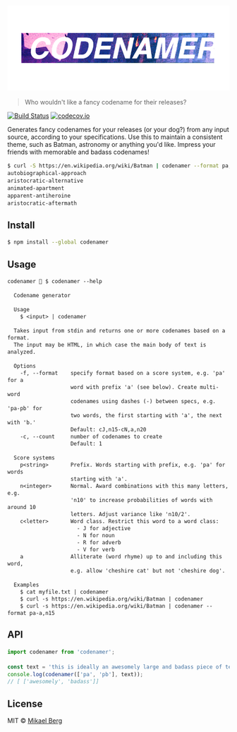 ![codenamer](codenamer.png)

> Who wouldn't like a fancy codename for their releases?

[![Build Status](https://travis-ci.org/mikberg/codenamer.svg?branch=develop)](https://travis-ci.org/mikberg/codenamer) [![codecov.io](https://codecov.io/github/mikberg/codenamer/coverage.svg?branch=develop)](https://codecov.io/github/mikberg/codenamer?branch=develop)

Generates fancy codenames for your releases (or your dog?) from any input source, according to your specifications. Use this to maintain a consistent theme, such as Batman, astronomy or anything you'd like. Impress your friends with memorable and badass codenames!

```sh
$ curl -S https://en.wikipedia.org/wiki/Batman | codenamer --format pa,cJ-cN,a,n25 --count 5
autobiographical-approach
aristocratic-alternative
animated-apartment
apparent-antiheroine
aristocratic-aftermath
```

## Install

```sh
$ npm install --global codenamer
```

## Usage

```
codenamer 🐯 $ codenamer --help

  Codename generator

  Usage
    $ <input> | codenamer

  Takes input from stdin and returns one or more codenames based on a format.
  The input may be HTML, in which case the main body of text is analyzed.

  Options
    -f, --format    specify format based on a score system, e.g. 'pa' for a
                    word with prefix 'a' (see below). Create multi-word
                    codenames using dashes (-) between specs, e.g. 'pa-pb' for
                    two words, the first starting with 'a', the next with 'b.'
                    Default: cJ,n15-cN,a,n20
    -c, --count     number of codenames to create
                    Default: 1

  Score systems
    p<string>       Prefix. Words starting with prefix, e.g. 'pa' for words
                    starting with 'a'.
    n<integer>      Normal. Award combinations with this many letters, e.g.
                    'n10' to increase probabilities of words with around 10
                    letters. Adjust variance like 'n10/2'.
    c<letter>       Word class. Restrict this word to a word class:
                      - J for adjective
                      - N for noun
                      - R for adverb
                      - V for verb
    a               Alliterate (word rhyme) up to and including this word,
                    e.g. allow 'cheshire cat' but not 'cheshire dog'.

  Examples
    $ cat myfile.txt | codenamer
    $ curl -s https://en.wikipedia.org/wiki/Batman | codenamer
    $ curl -s https://en.wikipedia.org/wiki/Batman | codenamer --format pa-a,n15
```

## API

```js
import codenamer from 'codenamer';

const text = 'this is ideally an awesomely large and badass piece of text';
console.log(codenamer(['pa', 'pb'], text));
// [ ['awesomely', 'badass']]
```

## License
MIT © [Mikael Berg](https://github.com/mikberg)
